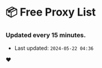 # :package: Free Proxy List
### Updated every 15 minutes.

- Last updated: `2024-05-22 04:36`

:heart:
